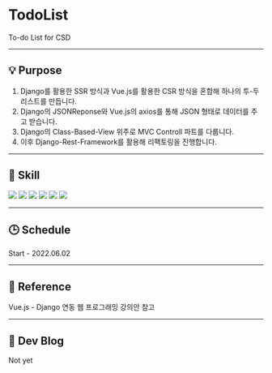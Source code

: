 # TodoList
To-do List for CSD

<hr>

## 💡 Purpose
1. Django를 활용한 SSR 방식과 Vue.js를 활용한 CSR 방식을 혼합해 하나의 투-두 리스트를 만듭니다.
2. Django의 JSONReponse와 Vue.js의 axios를 통해 JSON 형태로 데이터를 주고 받습니다.
3. Django의 Class-Based-View 위주로 MVC Controll 파트를 다룹니다.
4. 이후 Django-Rest-Framework를 활용해 리팩토링을 진행합니다.

<hr>

## 🔨 Skill
<img src="https://img.shields.io/badge/Django-092E20?style=flat&logo=Django&logoColor=white"/> <img src="https://img.shields.io/badge/Vue.js-4FC08D?style=flat&logo=Vue.js&logoColor=white"/> <img src="https://img.shields.io/badge/HTML-E34F26?style=flat&logo=HTML5&logoColor=white"/> <img src="https://img.shields.io/badge/CSS-1572B6?style=flat&logo=CSS3&logoColor=white"/> <img src="https://img.shields.io/badge/Bootstrap-7952B3?style=flat&logo=Bootstrap&logoColor=white"/> <img src="https://img.shields.io/badge/SQLite-003B57?style=flat&logo=SQLite&logoColor=white"/>

<hr>

## 🕒 Schedule
Start - 2022.06.02

<hr>

## 📙 Reference
Vue.js - Django 연동 웹 프로그래밍 강의안 참고

<hr>

## 📃 Dev Blog
Not yet
